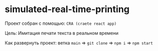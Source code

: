 # simulated-real-time-printing

Проект собран с помощью: `CRA (craete react app)`

Цель: Имитация печати текста в реальном времени

Как развернуть проект:
ветка `main` => `git clone` => `npm i` => `npm start`
